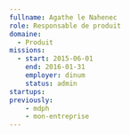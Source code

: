 ```yaml
---
fullname: Agathe le Nahenec
role: Responsable de produit
domaine:
  - Produit
missions:
  - start: 2015-06-01
    end: 2016-01-31
    employer: dinum
    status: admin
startups:
previously:
    - mdph
    - mon-entreprise
---
```

